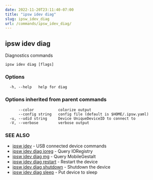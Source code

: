 ```yaml
---
date: 2022-11-20T23:11:40-07:00
title: "ipsw idev diag"
slug: ipsw_idev_diag
url: /commands/ipsw_idev_diag/
---
```

## ipsw idev diag

Diagnostics commands

```
ipsw idev diag [flags]
```

### Options

```
  -h, --help   help for diag
```

### Options inherited from parent commands

```
      --color           colorize output
      --config string   config file (default is $HOME/.ipsw.yaml)
  -u, --udid string     Device UniqueDeviceID to connect to
  -V, --verbose         verbose output
```

### SEE ALSO

* [ipsw idev](/cmd/ipsw_idev/)	 - USB connected device commands
* [ipsw idev diag ioreg](/cmd/ipsw_idev_diag_ioreg/)	 - Query IORegistry
* [ipsw idev diag mg](/cmd/ipsw_idev_diag_mg/)	 - Query MobileGestalt
* [ipsw idev diag restart](/cmd/ipsw_idev_diag_restart/)	 - Restart the device
* [ipsw idev diag shutdown](/cmd/ipsw_idev_diag_shutdown/)	 - Shutdown the device
* [ipsw idev diag sleep](/cmd/ipsw_idev_diag_sleep/)	 - Put device to sleep

